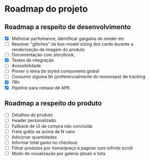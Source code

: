 # Roadmap do projeto

## Roadmap a respeito de desenvolvimento

- [x] Melhorar perfomance, identificar gargalos de render etc
- [ ] Resolver "glitches" de box-model sizing dos cards durante a renderização da imagem do produto
- [ ] Documentação com storybook;
- [x] Testes de integração
- [ ] Acessibilidade
- [ ] Prover o tema do styled components global
- [ ] Consumir alguma lib (preferencialmente do monorepo) de tracking
- [x] i18n
- [x] Pipeline para release de APK.

## Roadmap a respeito do produto

- [ ] Detalhes do produto
- [ ] Header personalizado
- [ ] Fallback de UI de compra não concluída
- [ ] Frete grátis se acima de N valor
- [ ] Adicionar quantidades
- [ ] Informar total gasto no checkout
- [ ] Filtrar produtos por nome/preço e paginar com infinite scroll
- [ ] Modo de visualização por galeria (atual) e lista
